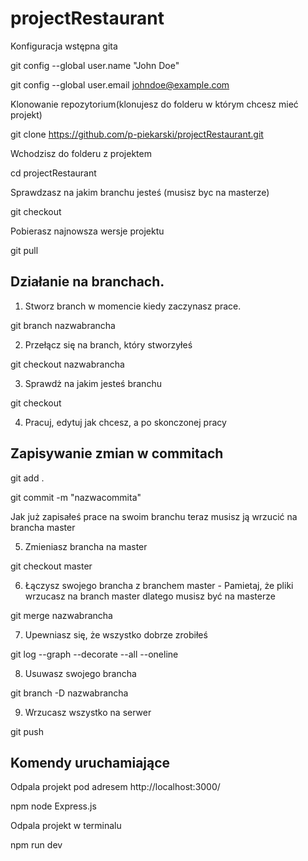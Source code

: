 # projectRestaurant


Konfiguracja wstępna gita

git config --global user.name "John Doe"

git config --global user.email johndoe@example.com

Klonowanie repozytorium(klonujesz do folderu w którym chcesz mieć projekt)

git clone https://github.com/p-piekarski/projectRestaurant.git

Wchodzisz do folderu z projektem

cd projectRestaurant

Sprawdzasz na jakim branchu jesteś (musisz byc na masterze)

git checkout

Pobierasz najnowsza wersje projektu

git pull

## Działanie na branchach. 
1. Stworz branch w momencie kiedy zaczynasz prace.

git branch nazwabrancha

2. Przełącz się na branch, który stworzyłeś

git checkout nazwabrancha

3. Sprawdż na jakim jesteś branchu

git checkout

4. Pracuj, edytuj jak chcesz, a po skonczonej pracy

## Zapisywanie zmian w commitach

git add .

git commit -m "nazwacommita"

Jak już zapisałeś prace na swoim branchu teraz musisz ją wrzucić na brancha master

5. Zmieniasz brancha na master

git checkout master

6. Łączysz swojego brancha z branchem master - Pamietaj, że pliki wrzucasz na branch master dlatego musisz być na masterze

git merge nazwabrancha

7. Upewniasz się, że wszystko dobrze zrobiłeś

git log --graph --decorate --all --oneline

8. Usuwasz swojego brancha

git branch -D nazwabrancha

9. Wrzucasz wszystko na serwer

git push


## Komendy uruchamiające
Odpala projekt pod adresem http://localhost:3000/

npm node Express.js

Odpala projekt w terminalu

npm run dev




